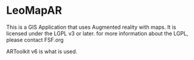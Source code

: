 # LeoMapAR
This is a GIS Application that uses Augmented reality with maps. It is licensed under the LGPL v3 or later. for more information about the LGPL, please contact FSF.org

ARToolkit v6 is what is used. 
